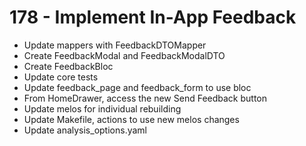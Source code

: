 # 178 - Implement In-App Feedback

- Update mappers with FeedbackDTOMapper
- Create FeedbackModal and FeedbackModalDTO
- Create FeedbackBloc
- Update core tests
- Update feedback_page and feedback_form to use bloc
- From HomeDrawer, access the new Send Feedback button
- Update melos for individual rebuilding
- Update Makefile, actions to use new melos changes
- Update analysis_options.yaml
